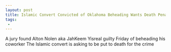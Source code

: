 ```yaml
---
layout: post
title: Islamic Convert Convicted of Oklahoma Beheading Wants Death Penalty
tags:
 -
---
```

A jury found Alton Nolen aka JahKeem Yisreal guilty Friday of beheading his coworker The Islamic convert is asking to be put to death for the crime
